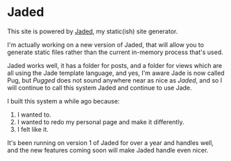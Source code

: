 # Jaded

This site is powered by [Jaded](https://github.com/freekrai/jaded), my static(ish) site generator.

I'm actually working on a new version of Jaded, that will allow you to generate static files rather than the current in-memory process that's used.

Jaded works well, it has a folder for posts, and a folder for views which are all using the Jade template language, and yes, I'm aware Jade is now called Pug, but _Pugged_ does not sound anywhere near as nice as _Jaded_, and so I will continue to call this system Jaded and continue to use Jade.

I built this system a while ago because:

1. I wanted to.
2. I wanted to redo my personal page and make it differently.
3. I felt like it.

It's been running on version 1 of Jaded for over a year and handles well, and the new features coming soon will make Jaded handle even nicer.